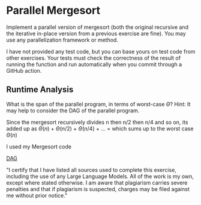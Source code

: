 # Parallel Mergesort

Implement a parallel version of mergesort (both the original recursive and the
iterative in-place version from a previous exercise are fine). You may use any
parallelization framework or method.

I have not provided any test code, but you can base yours on test code from
other exercises. Your tests must check the correctness of the result of running
the function and run automatically when you commit through a GitHub action.

## Runtime Analysis

What is the span of the parallel program, in terms of worst-case $\Theta$? Hint:
It may help to consider the DAG of the parallel program.

Since the mergesort recursively divides n then n/2 then n/4 and so on, its added up as 
$\Theta(n)$ + $\Theta(n/2)$ + $\Theta(n/4)$ + ... = which sums up to the worst case $\Theta(n)$

I used my Mergesort code

[DAG](https://math.stackexchange.com/questions/3836719/dag-decomposition-into-parallel-components)

"I certify that I have listed all sources used to complete this exercise, including the use of any Large Language Models. All of the work is my own, except where stated otherwise. I am aware that plagiarism carries severe penalties and that if plagiarism is suspected, charges may be filed against me without prior notice."
